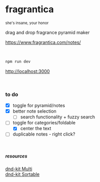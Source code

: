 # fragrantica

<sub>she's insane, your honor</sub>

drag and drop fragrance pyramid maker

https://www.fragrantica.com/notes/

&nbsp;

```bash
npm run dev
```

[http://localhost:3000](http://localhost:3000)


&nbsp;

### to do 

- [x] toggle for pyramid/notes
- [x] better note selection
  - [ ] search functionality + fuzzy search
- [ ] toggle for categories/foldable
  - [x] center the text
- [ ] duplicable notes - right click? 

&nbsp;

##### resources 

[dnd-kit Multi](https://codesandbox.io/s/dnd-kit-multi-containers-lknfe)  
[dnd-kit Sortable](https://codesandbox.io/s/dnd-kit-sortable-example-yhwz3f)
